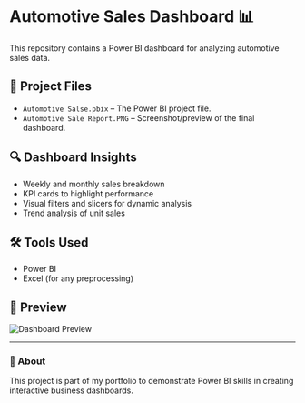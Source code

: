 # Automotive Sales Dashboard 📊

This repository contains a Power BI dashboard for analyzing automotive sales data.

## 📁 Project Files

- `Automotive Salse.pbix` – The Power BI project file.
- `Automotive Sale Report.PNG` – Screenshot/preview of the final dashboard.

## 🔍 Dashboard Insights

- Weekly and monthly sales breakdown
- KPI cards to highlight performance
- Visual filters and slicers for dynamic analysis
- Trend analysis of unit sales

## 🛠 Tools Used

- Power BI
- Excel (for any preprocessing)

## 📸 Preview

![Dashboard Preview](Automotive%20Sale%20Report.PNG)

---

### 📌 About

This project is part of my portfolio to demonstrate Power BI skills in creating interactive business dashboards.
